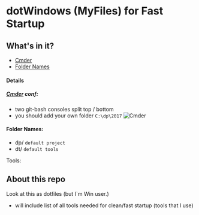 dotWindows (MyFiles) for Fast Startup
===================



## What's in it?

- [Cmder](#cmder)
- [Folder Names](#folder-names)


#### Details



##### [Cmder](http://cmder.net/) conf:

* two git-bash consoles split top / bottom
* you should add your own folder ``` C:\dp\2017 ```
![Cmder](https://raw.githubusercontent.com/apsolut/dotwindows/master/assets/images/cmder-look-and-feel-2-split-small.png)

#### Folder Names:
 - dp/ `default project`
 - dt/ `default tools`

Tools:



About this repo
----------------


Look at this as dotfiles (but I`m Win user.)
 - will include list of all tools needed for clean/fast startup (tools that I use)


